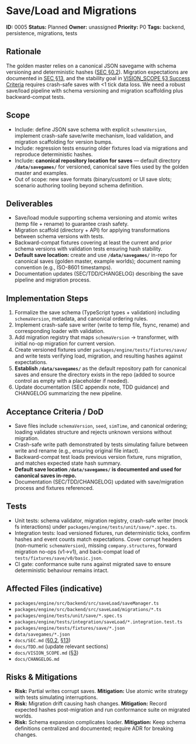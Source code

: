 # Save/Load and Migrations

**ID:** 0005
**Status:** Planned
**Owner:** unassigned
**Priority:** P0
**Tags:** backend, persistence, migrations, tests

## Rationale

The golden master relies on a canonical JSON savegame with schema versioning and deterministic hashes ([SEC §0.2](../SEC.md#02-reference-test-simulation-golden-master)). Migration expectations are documented in [SEC §13](../SEC.md#13-migration-notes-from-legacy-to-re-reboot), and the stability goal in [VISION_SCOPE §3 Success Criteria](../VISION_SCOPE.md#3-success-criteria) requires crash-safe saves with <1 tick data loss. We need a robust save/load pipeline with schema versioning and migration scaffolding plus backward-compat tests.

## Scope

* Include: define JSON save schema with explicit `schemaVersion`, implement crash-safe save/write mechanism, load validation, and migration scaffolding for version bumps.
* Include: regression tests ensuring older fixtures load via migrations and reproduce deterministic hashes.
* Include: **canonical repository location for saves** — default directory **`/data/savegames/`** for versioned, canonical save files used by the golden master and examples.
* Out of scope: new save formats (binary/custom) or UI save slots; scenario authoring tooling beyond schema definition.

## Deliverables

* Save/load module supporting schema versioning and atomic writes (temp file + rename) to guarantee crash safety.
* Migration scaffold (directory + API) for applying transformations between schema versions with tests.
* Backward-compat fixtures covering at least the current and prior schema versions with validation tests ensuring hash stability.
* **Default save location:** create and use **`/data/savegames/`** in-repo for canonical saves (golden master, example worlds); document naming convention (e.g., ISO-8601 timestamps).
* Documentation updates (SEC/TDD/CHANGELOG) describing the save pipeline and migration process.

## Implementation Steps

1. Formalize the save schema (TypeScript types + validation) including `schemaVersion`, metadata, and canonical ordering rules.
2. Implement crash-safe save writer (write to temp file, fsync, rename) and corresponding loader with validation.
3. Add migration registry that maps `schemaVersion` → transformer, with initial no-op migration for current version.
4. Create versioned fixtures under `packages/engine/tests/fixtures/save/` and write tests verifying load, migration, and resulting hashes against expectations.
5. **Establish `/data/savegames/`** as the default repository path for canonical saves and ensure the directory exists in the repo (added to source control as empty with a placeholder if needed).
6. Update documentation (SEC appendix note, TDD guidance) and CHANGELOG summarizing the new pipeline.

## Acceptance Criteria / DoD

* Save files include `schemaVersion`, `seed`, `simTime`, and canonical ordering; loading validates structure and rejects unknown versions without migration.
* Crash-safe write path demonstrated by tests simulating failure between write and rename (e.g., ensuring original file intact).
* Backward-compat test loads previous version fixture, runs migration, and matches expected state hash summary.
* **Default save location `/data/savegames/` is documented and used for canonical saves in-repo.**
* Documentation (SEC/TDD/CHANGELOG) updated with save/migration process and fixtures referenced.

## Tests

* Unit tests: schema validator, migration registry, crash-safe writer (mock fs interactions) under `packages/engine/tests/unit/save/*.spec.ts`.
* Integration tests: load versioned fixtures, run deterministic ticks, confirm hashes and event counts match expectations. Cover
  corrupt headers (non-numeric `schemaVersion`), missing `company.structures`, forward migration no-ops (v1→v1), and back-compat
  load of `tests/fixtures/save/v0/basic.json`.
* CI gate: conformance suite runs against migrated save to ensure deterministic behaviour remains intact.

## Affected Files (indicative)

* `packages/engine/src/backend/src/saveLoad/saveManager.ts`
* `packages/engine/src/backend/src/saveLoad/migrations/*.ts`
* `packages/engine/tests/unit/save/*.spec.ts`
* `packages/engine/tests/integration/saveLoad/*.integration.test.ts`
* `packages/engine/tests/fixtures/save/*.json`
* `data/savegames/*.json`
* `docs/SEC.md` ([§0.2](../SEC.md#02-reference-test-simulation-golden-master), [§13](../SEC.md#13-migration-notes-from-legacy-to-re-reboot))
* `docs/TDD.md` (update relevant sections)
* `docs/VISION_SCOPE.md` ([§3](../VISION_SCOPE.md#3-success-criteria))
* `docs/CHANGELOG.md`

## Risks & Mitigations

* **Risk:** Partial writes corrupt saves. **Mitigation:** Use atomic write strategy with tests simulating interruptions.
* **Risk:** Migration drift causing hash changes. **Mitigation:** Record expected hashes post-migration and run conformance suite on migrated worlds.
* **Risk:** Schema expansion complicates loader. **Mitigation:** Keep schema definitions centralized and documented; require ADR for breaking changes.
